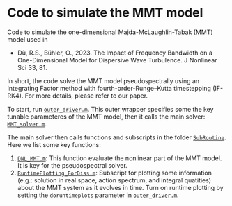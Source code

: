# Code to simulate the MMT model
Code to simulate the one-dimensional Majda-McLaughlin-Tabak (MMT) model used in 
-   Dù, R.S., Bühler, O., 2023. The Impact of Frequency Bandwidth on a One-Dimensional Model for Dispersive Wave Turbulence. J Nonlinear Sci 33, 81.

In short, the code solve the MMT model pseudospectrally using an Integrating Factor method with fourth-order-Runge–Kutta timestepping (IF-RK4). For more details, please refer to our paper.

To start, run [``outer_driver.m``](https://github.com/Empyreal092/MMT_Public/blob/main/outer_driver.m). This outer wrapper specifies some the key tunable parameteres of the MMT model, then it calls the main solver: [``MMT_solver.m``](https://github.com/Empyreal092/MMT_Public/blob/main/MMT_solver.m).

The main solver then calls functions and subscripts in the folder [``SubRoutine``](https://github.com/Empyreal092/MMT_Public/blob/main/SubRoutine). Here we list some key functions:

1. [``DNL_MMT.m``](https://github.com/Empyreal092/MMT_Public/blob/main/SubRoutine/DNL_MMT.m): This function evaluate the nonlinear part of the MMT model. It is key for the pseudospectral solver.
2. [``RuntimePlotting_ForDiss.m``](https://github.com/Empyreal092/MMT_Public/blob/main/SubRoutine/RuntimePlotting_ForDiss.m): Subscript for plotting some information (e.g.: solution in real space, action spectrum, and integral quatities) about the MMT system as it evolves in time. Turn on runtime plotting by setting the ``doruntimeplots`` parameter in [``outer_driver.m``](https://github.com/Empyreal092/MMT_Public/blob/main/outer_driver.m). 
